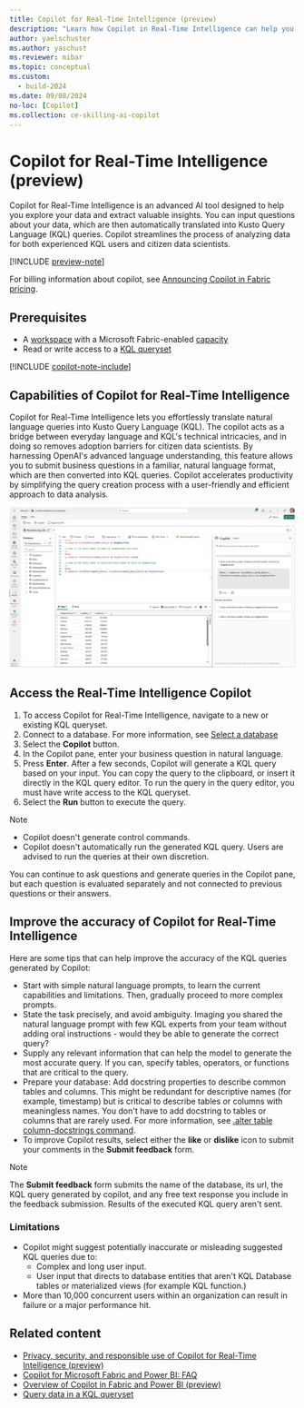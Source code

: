 ```yaml
---
title: Copilot for Real-Time Intelligence (preview)
description: "Learn how Copilot in Real-Time Intelligence can help you explore your data and extract valuable insights."
author: yaelschuster
ms.author: yaschust
ms.reviewer: mibar
ms.topic: conceptual
ms.custom:
  - build-2024
ms.date: 09/08/2024
no-loc: [Copilot]
ms.collection: ce-skilling-ai-copilot
---
```

# Copilot for Real-Time Intelligence (preview)

Copilot for Real-Time Intelligence is an advanced AI tool designed to help you explore your data and extract valuable insights. You can input questions about your data, which are then automatically translated into Kusto Query Language (KQL) queries. Copilot streamlines the process of analyzing data for both experienced KQL users and citizen data scientists.

[!INCLUDE [preview-note](../includes/feature-preview-note.md)]

For billing information about copilot, see [Announcing Copilot in Fabric pricing](https://blog.fabric.microsoft.com/en-us/blog/announcing-fabric-copilot-pricing-2/).

## Prerequisites

* A [workspace](../get-started/create-workspaces.md) with a Microsoft Fabric-enabled [capacity](../enterprise/licenses.md#capacity)
* Read or write access to a [KQL queryset](../real-time-analytics/create-query-set.md)

[!INCLUDE [copilot-note-include](../includes/copilot-note-include.md)]

## Capabilities of Copilot for Real-Time Intelligence

Copilot for Real-Time Intelligence lets you effortlessly translate natural language queries into Kusto Query Language (KQL). The copilot acts as a bridge between everyday language and KQL's technical intricacies, and in doing so removes adoption barriers for citizen data scientists. By harnessing OpenAI's advanced language understanding, this feature allows you to submit business questions in a familiar, natural language format, which are then converted into KQL queries. Copilot accelerates productivity by simplifying the query creation process with a user-friendly and efficient approach to data analysis.

[![Screenshot of copilot use in KQL queryset in Real-Time Intelligence.](media/copilot-real-time-intelligence/real-time-copilot.png)](media/copilot-real-time-intelligence/real-time-copilot.png#lightbox)

## Access the Real-Time Intelligence Copilot

1. To access Copilot for Real-Time Intelligence, navigate to a new or existing KQL queryset.
1. Connect to a database. For more information, see [Select a database](../real-time-analytics/kusto-query-set.md#select-a-database)
1. Select the **Copilot** button.
1. In the Copilot pane, enter your business question in natural language. 
1. Press **Enter**.
    After a few seconds, Copilot will generate a KQL query based on your input. You can copy the query to the clipboard, or insert it directly in the KQL query editor. To run the query in the query editor, you must have write access to the KQL queryset.
1. Select the **Run** button to execute the query.

> [!NOTE]
>* Copilot doesn't generate control commands.
>* Copilot doesn't automatically run the generated KQL query. Users are advised to run the queries at their own discretion.

You can continue to ask questions and generate queries in the Copilot pane, but each question is evaluated separately and not connected to previous questions or their answers.

## Improve the accuracy of Copilot for Real-Time Intelligence

Here are some tips that can help improve the accuracy of the KQL queries generated by Copilot:

* Start with simple natural language prompts, to learn the current capabilities and limitations. Then, gradually proceed to more complex prompts.
* State the task precisely, and avoid ambiguity. Imaging you shared the natural language prompt with few KQL experts from your team without adding oral instructions - would they be able to generate the correct query?
* Supply any relevant information that can help the model to generate the most accurate query. If you can, specify tables, operators, or functions that are critical to the query.
* Prepare your database:
    Add docstring properties to describe common tables and columns. This might be redundant for descriptive names (for example, timestamp) but is critical to describe tables or columns with meaningless names. You don't have to add docstring to tables or columns that are rarely used. For more information, see [.alter table column-docstrings command](/azure/data-explorer/kusto/management/alter-column-docstrings?context=/fabric/context/context-rta&pivots=fabric).
* To improve Copilot results, select either the **like** or **dislike** icon to submit your comments in the **Submit feedback** form.

> [!NOTE]
> The **Submit feedback** form submits the name of the database, its url, the KQL query generated by copilot, and any free text response you include in the feedback submission. Results of the executed KQL query aren't sent.

### Limitations

* Copilot might suggest potentially inaccurate or misleading suggested KQL queries due to:
  * Complex and long user input.
  * User input that directs to database entities that aren't KQL Database tables or materialized views (for example KQL function.)
* More than 10,000 concurrent users within an organization can result in failure or a major performance hit.

## Related content

* [Privacy, security, and responsible use of Copilot for Real-Time Intelligence (preview)](copilot-real-time-analytics-privacy-security.md)
* [Copilot for Microsoft Fabric and Power BI: FAQ](copilot-faq-fabric.yml)
* [Overview of Copilot in Fabric and Power BI (preview)](copilot-fabric-overview.md)
* [Query data in a KQL queryset](../real-time-analytics/kusto-query-set.md)
